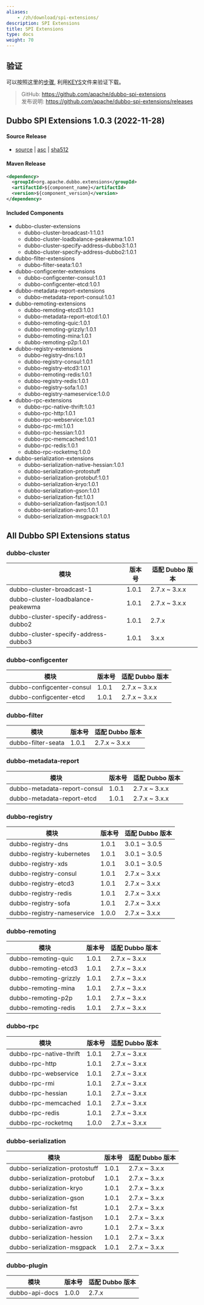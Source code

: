 ```yaml
---
aliases:
    - /zh/download/spi-extensions/
description: SPI Extensions
title: SPI Extensions
type: docs
weight: 70
---
```




## 验证

可以按照这里的[步骤](https://www.apache.org/info/verification), 利用[KEYS](https://www.apache.org/dyn/closer.lua/dubbo/KEYS)文件来验证下载。

> GitHub: https://github.com/apache/dubbo-spi-extensions \
> 发布说明: https://github.com/apache/dubbo-spi-extensions/releases
>
## Dubbo SPI Extensions 1.0.3 (2022-11-28)

#### Source Release

* [source](https://www.apache.org/dyn/closer.lua/dubbo/dubbo-spi-extensions/1.0.2/apache-dubbo-extensions-1.0.2-src.zip) |
  [asc](https://www.apache.org/dyn/closer.lua/dubbo/dubbo-spi-extensions/1.0.2/apache-dubbo-extensions-1.0.2-src.zip.asc) |
  [sha512](https://www.apache.org/dyn/closer.lua/dubbo/dubbo-spi-extensions/1.0.2/apache-dubbo-extensions-1.0.2-src.zip.sha512)

#### Maven Release

```xml
<dependency>
  <groupId>org.apache.dubbo.extensions</groupId>
  <artifactId>${component_name}</artifactId>
  <version>${component_version}</version>
</dependency>
```

#### Included Components

- dubbo-cluster-extensions
    - dubbo-cluster-broadcast-1:1.0.1
    - dubbo-cluster-loadbalance-peakewma:1.0.1
    - dubbo-cluster-specify-address-dubbo3:1.0.1
    - dubbo-cluster-specify-address-dubbo2:1.0.1
- dubbo-filter-extensions
    - dubbo-filter-seata:1.0.1
- dubbo-configcenter-extensions
    - dubbo-configcenter-consul:1.0.1
    - dubbo-configcenter-etcd:1.0.1
- dubbo-metadata-report-extensions
    - dubbo-metadata-report-consul:1.0.1
- dubbo-remoting-extensions
    - dubbo-remoting-etcd3:1.0.1
    - dubbo-metadata-report-etcd:1.0.1
    - dubbo-remoting-quic:1.0.1
    - dubbo-remoting-grizzly:1.0.1
    - dubbo-remoting-mina:1.0.1
    - dubbo-remoting-p2p:1.0.1
- dubbo-registry-extensions
    - dubbo-registry-dns:1.0.1
    - dubbo-registry-consul:1.0.1
    - dubbo-registry-etcd3:1.0.1
    - dubbo-remoting-redis:1.0.1
    - dubbo-registry-redis:1.0.1
    - dubbo-registry-sofa:1.0.1
    - dubbo-registry-nameservice:1.0.0
- dubbo-rpc-extensions
    - dubbo-rpc-native-thrift:1.0.1
    - dubbo-rpc-http:1.0.1
    - dubbo-rpc-webservice:1.0.1
    - dubbo-rpc-rmi:1.0.1
    - dubbo-rpc-hessian:1.0.1
    - dubbo-rpc-memcached:1.0.1
    - dubbo-rpc-redis:1.0.1
    - dubbo-rpc-rocketmq:1.0.0
- dubbo-serialization-extensions
    - dubbo-serialization-native-hessian:1.0.1
    - dubbo-serialization-protostuff
    - dubbo-serialization-protobuf:1.0.1
    - dubbo-serialization-kryo:1.0.1
    - dubbo-serialization-gson:1.0.1
    - dubbo-serialization-fst:1.0.1
    - dubbo-serialization-fastjson:1.0.1
    - dubbo-serialization-avro:1.0.1
    - dubbo-serialization-msgpack:1.0.1

## All Dubbo SPI Extensions status

### dubbo-cluster

| 模块 | 版本号   | 适配 Dubbo 版本   |
| --- |-------|---------------|
| dubbo-cluster-broadcast-1 | 1.0.1 | 2.7.x ~ 3.x.x |
| dubbo-cluster-loadbalance-peakewma | 1.0.1 | 2.7.x ~ 3.x.x |
| dubbo-cluster-specify-address-dubbo2 | 1.0.1 | 2.7.x |
| dubbo-cluster-specify-address-dubbo3 | 1.0.1 | 3.x.x |

### dubbo-configcenter

| 模块 | 版本号   | 适配 Dubbo 版本   |
| --- |-------|---------------|
| dubbo-configcenter-consul | 1.0.1 | 2.7.x ~ 3.x.x |
| dubbo-configcenter-etcd | 1.0.1 | 2.7.x ~ 3.x.x |

### dubbo-filter

| 模块 | 版本号   | 适配 Dubbo 版本   |
| --- |-------|---------------|
| dubbo-filter-seata | 1.0.1 | 2.7.x ~ 3.x.x |

### dubbo-metadata-report

| 模块 | 版本号   | 适配 Dubbo 版本   |
| --- |-------|---------------|
| dubbo-metadata-report-consul | 1.0.1 | 2.7.x ~ 3.x.x |
| dubbo-metadata-report-etcd | 1.0.1 | 2.7.x ~ 3.x.x |

### dubbo-registry

| 模块 | 版本号   | 适配 Dubbo 版本   |
| --- |-------|---------------|
| dubbo-registry-dns | 1.0.1 | 3.0.1 ~ 3.0.5 |
| dubbo-registry-kubernetes | 1.0.1 | 3.0.1 ~ 3.0.5 |
| dubbo-registry-xds | 1.0.1 | 3.0.1 ~ 3.0.5 |
| dubbo-registry-consul | 1.0.1 | 2.7.x ~ 3.x.x |
| dubbo-registry-etcd3 | 1.0.1 | 2.7.x ~ 3.x.x |
| dubbo-registry-redis | 1.0.1 | 2.7.x ~ 3.x.x |
| dubbo-registry-sofa | 1.0.1 | 2.7.x ~ 3.x.x |
| dubbo-registry-nameservice | 1.0.0 | 2.7.x ~ 3.x.x |

### dubbo-remoting

| 模块 | 版本号   | 适配 Dubbo 版本   |
| --- |-------|---------------|
| dubbo-remoting-quic | 1.0.1 | 2.7.x ~ 3.x.x |
| dubbo-remoting-etcd3 | 1.0.1 | 2.7.x ~ 3.x.x |
| dubbo-remoting-grizzly | 1.0.1 | 2.7.x ~ 3.x.x |
| dubbo-remoting-mina | 1.0.1 | 2.7.x ~ 3.x.x |
| dubbo-remoting-p2p | 1.0.1 | 2.7.x ~ 3.x.x |
| dubbo-remoting-redis | 1.0.1 | 2.7.x ~ 3.x.x |

### dubbo-rpc

| 模块 | 版本号   | 适配 Dubbo 版本   |
| --- |-------|---------------|
| dubbo-rpc-native-thrift | 1.0.1 | 2.7.x ~ 3.x.x |
| dubbo-rpc-http | 1.0.1 | 2.7.x ~ 3.x.x |
| dubbo-rpc-webservice | 1.0.1 | 2.7.x ~ 3.x.x |
| dubbo-rpc-rmi | 1.0.1 | 2.7.x ~ 3.x.x |
| dubbo-rpc-hessian | 1.0.1 | 2.7.x ~ 3.x.x |
| dubbo-rpc-memcached | 1.0.1 | 2.7.x ~ 3.x.x |
| dubbo-rpc-redis | 1.0.1 | 2.7.x ~ 3.x.x |
| dubbo-rpc-rocketmq | 1.0.0 | 2.7.x ~ 3.x.x |

### dubbo-serialization

| 模块 | 版本号   | 适配 Dubbo 版本   |
| --- |-------|---------------|
| dubbo-serialization-protostuff | 1.0.1 | 2.7.x ~ 3.x.x |
| dubbo-serialization-protobuf | 1.0.1 | 2.7.x ~ 3.x.x |
| dubbo-serialization-kryo | 1.0.1 | 2.7.x ~ 3.x.x |
| dubbo-serialization-gson | 1.0.1 | 2.7.x ~ 3.x.x |
| dubbo-serialization-fst | 1.0.1 | 2.7.x ~ 3.x.x |
| dubbo-serialization-fastjson | 1.0.1 | 2.7.x ~ 3.x.x |
| dubbo-serialization-avro | 1.0.1 | 2.7.x ~ 3.x.x |
| dubbo-serialization-hession | 1.0.1 | 2.7.x ~ 3.x.x |
| dubbo-serialization-msgpack | 1.0.1 | 2.7.x ~ 3.x.x |

### dubbo-plugin

| 模块             | 版本号   | 适配 Dubbo 版本  |
|----------------|-------|--------------|
| dubbo-api-docs | 1.0.0 | 2.7.x |
